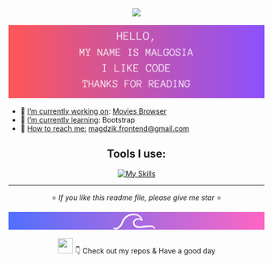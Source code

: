 <div align="center">

<img src="https://media.giphy.com/media/VgCDAzcKvsR6OM0uWg/giphy.gif" width="50">

![image width=100% ](/HELLO.png)

</div>

- 🔭 <u>I’m currently working on</u>:    [Movies Browser](https://marcinkpawel.github.io/movies-browser/#/movies?page=1)
- 🌱 <u>I’m currently learning</u>: Bootstrap
- 💬 <u>How to reach me:</u> magdzik.frontend@gmail.com 
<div align="center">

## Tools I use:

[![My Skills](https://skillicons.dev/icons?i=html,css,js,react,redux,git,github)](https://skillicons.dev)
</div>
<hr/>

<div align="center">

⭐ <i>If you like this readme file, please give me star </i> ⭐
<br/>

![image  width=100% ](/footer.png)

 <img src="https://cultofthepartyparrot.com/parrots/hd/laptop_parrot.gif" width="30" height="30"/>
👇 Check out my repos & Have a good day    


</div>
